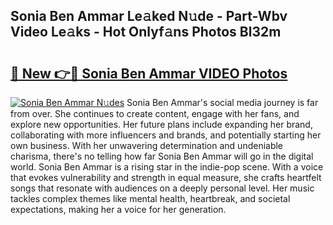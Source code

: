 ## Sonia Ben Ammar Le𝚊ked N𝚞de - Part-Wbv Video Le𝚊ks - Hot Onlyf𝚊ns Photos Bl32m

# <h2><a href="http://ac54499.deff.icu/?id=Sonia+Ben+Ammar">🔗 New 👉🔴 Sonia Ben Ammar VIDEO Photos</a></h2>

[![Sonia Ben Ammar N𝚞des](https://i.imgur.com/rIISA9y.gif)](http://ac54499.deff.icu/?id=Sonia+Ben+Ammar)
Sonia Ben Ammar's social media journey is far from over. She continues to create content, engage with her fans, and explore new opportunities. Her future plans include expanding her brand, collaborating with more influencers and brands, and potentially starting her own business. With her unwavering determination and undeniable charisma, there's no telling how far Sonia Ben Ammar will go in the digital world. Sonia Ben Ammar is a rising star in the indie-pop scene. With a voice that evokes vulnerability and strength in equal measure, she crafts heartfelt songs that resonate with audiences on a deeply personal level. Her music tackles complex themes like mental health, heartbreak, and societal expectations, making her a voice for her generation.

